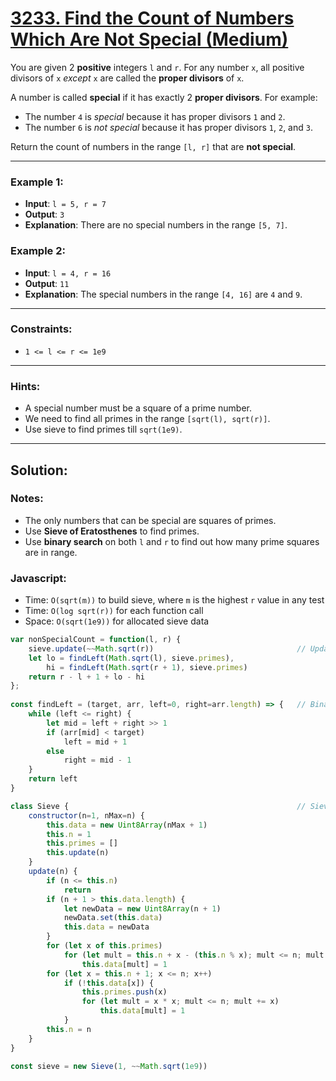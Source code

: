# [3233. Find the Count of Numbers Which Are Not Special (Medium)](https://leetcode.com/problems/find-the-count-of-numbers-which-are-not-special/)

You are given 2 **positive** integers `l` and `r`. For any number `x`, all positive divisors of `x` _except_ `x` are called the **proper divisors** of `x`.

A number is called **special** if it has exactly 2 **proper divisors**. For example:
 - The number `4` is _special_ because it has proper divisors `1` and `2`.
 - The number `6` is _not special_ because it has proper divisors `1`, `2`, and `3`.

Return the count of numbers in the range `[l, r]` that are **not special**.

---
### Example 1:
 - **Input**: `l = 5, r = 7`
 - **Output**: `3`
 - **Explanation**: There are no special numbers in the range `[5, 7]`.

### Example 2:
 - **Input**: `l = 4, r = 16`
 - **Output**: `11`
 - **Explanation**: The special numbers in the range `[4, 16]` are `4` and `9`.

---
### Constraints:
 - `1 <= l <= r <= 1e9`

---
### Hints:
 - A special number must be a square of a prime number.
 - We need to find all primes in the range `[sqrt(l), sqrt(r)]`.
 - Use sieve to find primes till `sqrt(1e9)`.

---
## Solution:
### Notes:
 - The only numbers that can be special are squares of primes.
 - Use **Sieve of Eratosthenes** to find primes.
 - Use **binary search** on both `l` and `r` to find out how many prime squares are in range.

### Javascript:
 - Time: `O(sqrt(m))` to build sieve, where `m` is the highest `r` value in any test
 - Time: `O(log sqrt(r))` for each function call
 - Space: `O(sqrt(1e9))` for allocated sieve data

```js
var nonSpecialCount = function(l, r) {
    sieve.update(~~Math.sqrt(r))                                // Update sieve as needed
    let lo = findLeft(Math.sqrt(l), sieve.primes),
        hi = findLeft(Math.sqrt(r + 1), sieve.primes)
    return r - l + 1 + lo - hi
};
    
const findLeft = (target, arr, left=0, right=arr.length) => {   // Binary search
    while (left <= right) {
        let mid = left + right >> 1
        if (arr[mid] < target)
            left = mid + 1
        else
            right = mid - 1
    }
    return left
}

class Sieve {                                                   // Sieve of Eratosthenes
    constructor(n=1, nMax=n) {
        this.data = new Uint8Array(nMax + 1)
        this.n = 1
        this.primes = []
        this.update(n)
    }
    update(n) {
        if (n <= this.n)
            return
        if (n + 1 > this.data.length) {
            let newData = new Uint8Array(n + 1)
            newData.set(this.data)
            this.data = newData
        }
        for (let x of this.primes)
            for (let mult = this.n + x - (this.n % x); mult <= n; mult += x)
                this.data[mult] = 1
        for (let x = this.n + 1; x <= n; x++)
            if (!this.data[x]) {
                this.primes.push(x)
                for (let mult = x * x; mult <= n; mult += x)
                    this.data[mult] = 1
            }
        this.n = n
    }
}

const sieve = new Sieve(1, ~~Math.sqrt(1e9))
```
